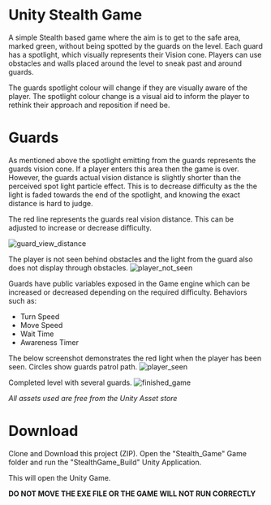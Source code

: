 # Unity Stealth Game

A simple Stealth based game where the aim is to get to the safe area, marked green, without being spotted by the guards on the level. Each guard has a spotlight, which visually represents their Vision cone. Players can use obstacles and walls placed around the level to sneak past and around guards. 

The guards spotlight colour will change if they are visually aware of the player. The spotlight colour change is a visual aid to inform the player to rethink their approach and reposition if need be. 

# Guards 

As mentioned above the spotlight emitting from the guards represents the guards vision cone. If a player enters this area then the game is over. However,  the guards actual vision distance is slightly shorter than the perceived spot light particle effect. This is to decrease difficulty as the the light is faded towards the end of the spotlight, and knowing the exact distance is hard to judge.

The red line represents the guards real vision distance. This can be adjusted to increase or decrease difficulty.

![guard_view_distance](https://user-images.githubusercontent.com/31442053/33516441-b6e9e5da-d76a-11e7-944f-1cf8df7ac15c.png)


The player is not seen behind obstacles and the light from the guard also does not display through obstacles. 
![player_not_seen](https://user-images.githubusercontent.com/31442053/33516452-f30ea398-d76a-11e7-97d0-00d80bf525fc.png)


Guards have public variables exposed in the Game engine which can be increased or decreased depending on the required difficulty. Behaviors such as: 

- Turn Speed
- Move Speed
- Wait Time
- Awareness Timer 

The below screenshot demonstrates the red light when the player has been seen. Circles show guards patrol path. 
![player_seen](https://user-images.githubusercontent.com/31442053/33516464-139e6d1e-d76b-11e7-8d37-95ba3f5f7d3b.png)


Completed level with several guards.
![finished_game](https://user-images.githubusercontent.com/31442053/33516475-2d62ca60-d76b-11e7-8b27-cefd1a9ff3ec.png)


*All assets used are free from the Unity Asset store*

# Download 

Clone and Download this project (ZIP). Open the "Stealth_Game" Game folder and run the "StealthGame_Build" Unity Application. 

This will open the Unity Game.

**DO NOT MOVE THE EXE FILE OR THE GAME WILL NOT RUN CORRECTLY** 



